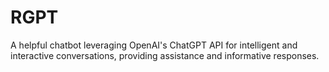 # RGPT
A helpful chatbot leveraging OpenAI's ChatGPT API for intelligent and interactive conversations, providing assistance and informative responses.
